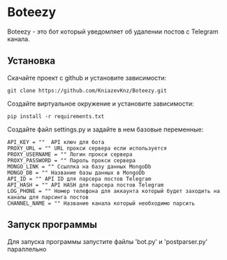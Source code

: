 # Boteezy

Boteezy - это бот который уведомляет об удалении постов с Telegram канала.

## Установка

Скачайте проект с github и установите зависимости:

```
git clone https://github.com/KniazevKnz/Boteezy.git
```

Создайте виртуальное окружение и установите зависимости:
```
pip install -r requirements.txt
```

Создайте файл settings.py и задайте в нем базовые переменные:
```
API_KEY = ""  API ключ для бота
PROXY_URL = "" URL прокси сервера если используется
PROXY_USERNAME = "" Логин прокси сервера
PROXY_PASSWORD = "" Пароль прокси сервера
MONGO_LINK = "" Ссыллка на базу данных MongoDb
MONGO_DB = "" Название базы данных в MongoDb
API_ID = "" API ID для парсера постов Telegram
API_HASH = "" API HASH для парсера постов Telegram
LOG_PHONE = "" Номер телефона для аккаунта который будет заходить на каналы для парсинга постов
CHANNEL_NAME = "" Название канала который необходимо парсить
```

## Запуск программы
Для запуска программы запустите файлы 'bot.py' и 'postparser.py' параллельно

